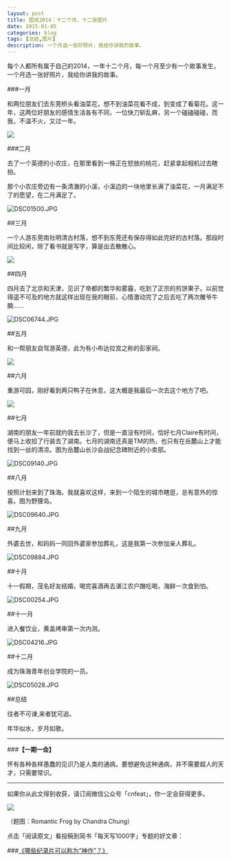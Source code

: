 ```yaml
---
layout: post
title: 图说2014：十二个月，十二张图片
date: 2015-01-05
categories: blog
tags: [总结,图片]
description: 一个月选一张好照片，我给你讲我的故事。
---
```



每个人都所有属于自己的2014，一年十二个月，每一个月至少有一个故事发生，一个月选一张好照片，我给你讲我的故事。

###一月

和两位朋友们去东莞桥头看油菜花，想不到油菜花看不成，到变成了看菊花。这一年，这两位好朋友的感情生活各有不同，一位快刀斩乱麻，另一个磕磕碰碰，而我，不温不火，又过一年。

![](http://cnfeat.qiniudn.com/DSC00672.JPG)

###二月

去了一个英德的小农庄，在那里看到一株正在怒放的桃花，赶紧拿起相机过去瞎拍。

那个小农庄旁边有一条清澈的小溪，小溪边的一块地里长满了油菜花，一月满足不了的愿望，在二月满足了。

![DSC01500.JPG](http://upload-images.jianshu.io/upload_images/32598-1a34af58dc251a7f.JPG)

##三月

一个人游东莞南社明清古村落，想不到东莞还有保存得如此完好的古村落。那段时间比较闲，除了看书就是写字，算是出去散散心。

![](http://cnfeat.qiniudn.com/DSC05741.JPG)

##四月

四月去了北京和天津，见识了帝都的繁华和雾霾，吃到了正宗的煎饼果子。以前觉得遥不可及的地方就这样出现在我的眼前，心情激动完了之后去吃了两次雕爷牛腩……

![DSC06744.JPG](http://upload-images.jianshu.io/upload_images/32598-5c6f9c8ac10c0330.JPG)

##五月

和一帮朋友自驾游英德，此为有小布达拉宫之称的彭家祠。
 
![](http://cnfeat.qiniudn.com/DSC01903.JPG)

##六月

重游可园，刚好看到两只鸭子在休息，这大概是我最后一次去这个地方了吧。

![](http://cnfeat.qiniudn.com/DSC08863.JPG)

##七月

湖南的朋友一年前就约我去长沙了，但是一直没有时间，恰好七月Claire有时间，便马上收拾了行装去了湖南。七月的湖南还真是TM的热，也只有在岳麓山上才能找到一丝的清凉。图为岳麓山长沙会战纪念碑附近的小卖部。

![DSC09140.JPG](http://upload-images.jianshu.io/upload_images/32598-b66436656dfc6ee6.JPG)

##八月

按照计划来到了珠海。我就喜欢这样，来到一个陌生的城市瞎逛，总有意外的惊喜。图为野狸岛。

![DSC09640.JPG](http://upload-images.jianshu.io/upload_images/32598-437dc6e677ab1627.JPG)

##九月

外婆去世，和妈妈一同回外婆家参加葬礼，这是我第一次参加亲人葬礼。

![DSC09884.JPG](http://upload-images.jianshu.io/upload_images/32598-35971242a2b79608.JPG)

##十月

十一假期，茂名好友结婚，喝完喜酒再去湛江农户蹭吃喝，海鲜一次食到怕。

![DSC00254.JPG](http://upload-images.jianshu.io/upload_images/32598-d7814a6433945548.JPG)

##十一月

进入餐饮业，黄盖烤串第一次内测。

![DSC04216.JPG](http://upload-images.jianshu.io/upload_images/32598-34f0cbbe00b44fe3.JPG)

##十二月

成为珠海青年创业学院的一员。

![DSC05028.JPG](http://upload-images.jianshu.io/upload_images/32598-3da86d57ff55b32d.JPG)

##总结

往者不可谏,来者犹可追。

年华似水，岁月如歌。

---

###**【一期一会】**

怀有各种各样愚蠢的见识乃是人类的通病。要想避免这种通病，并不需要超人的天才，只需要常识。

----

如果你从此文得到收获，请订阅微信公众号「cnfeat」，你一定会获得更多。

![](http://7d9mjz.com1.z0.glb.clouddn.com/2014-12-15.jpg)

（题图：Romantic Frog by Chandra Chung）

点击「阅读原文」看投稿到简书「每天写1000字」专题的好文章：

###[《哪些纪录片可以称为“神作”？》](http://www.jianshu.com/p/9ea26d69c6c3)



